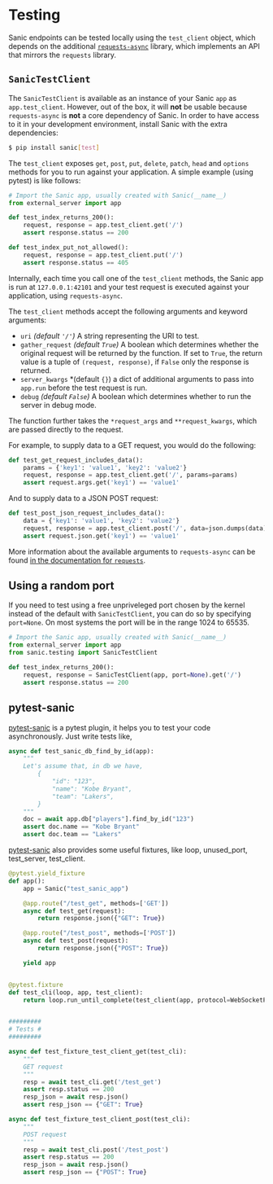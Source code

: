 # Testing

Sanic endpoints can be tested locally using the `test_client` object, which
depends on the additional [`requests-async`](https://github.com/encode/requests-async)
library, which implements an API that mirrors the `requests` library.


## `SanicTestClient`

The `SanicTestClient` is available as an instance of your Sanic `app` as `app.test_client`. However, out of the box, it will **not** be usable because `requests-async` is **not** a core dependency of Sanic. In order to have access to it in your development environment, install Sanic with the extra dependencies:

```bash
$ pip install sanic[test]
```

The `test_client` exposes `get`, `post`, `put`, `delete`, `patch`, `head` and `options` methods
for you to run against your application. A simple example (using pytest) is like follows:

```python
# Import the Sanic app, usually created with Sanic(__name__)
from external_server import app

def test_index_returns_200():
    request, response = app.test_client.get('/')
    assert response.status == 200

def test_index_put_not_allowed():
    request, response = app.test_client.put('/')
    assert response.status == 405
```

Internally, each time you call one of the `test_client` methods, the Sanic app is run at `127.0.0.1:42101` and 
your test request is executed against your application, using `requests-async`. 

The `test_client` methods accept the following arguments and keyword arguments:

- `uri` *(default `'/'`)* A string representing the URI to test.
- `gather_request` *(default `True`)* A boolean which determines whether the
  original request will be returned by the function. If set to `True`, the
  return value is a tuple of `(request, response)`, if `False` only the
  response is returned.
- `server_kwargs` *(default `{}`) a dict of additional arguments to pass into `app.run` before the test request is run.
- `debug` *(default `False`)* A boolean which determines whether to run the server in debug mode.

The function further takes the `*request_args` and `**request_kwargs`, which are passed directly to the request.

For example, to supply data to a GET request, you would do the following:

```python
def test_get_request_includes_data():
    params = {'key1': 'value1', 'key2': 'value2'}
    request, response = app.test_client.get('/', params=params)
    assert request.args.get('key1') == 'value1'
```

And to supply data to a JSON POST request:

```python
def test_post_json_request_includes_data():
    data = {'key1': 'value1', 'key2': 'value2'}
    request, response = app.test_client.post('/', data=json.dumps(data))
    assert request.json.get('key1') == 'value1'
```


More information about
the available arguments to `requests-async` can be found
[in the documentation for `requests`](https://2.python-requests.org/en/master/).


## Using a random port

If you need to test using a free unpriveleged port chosen by the kernel
instead of the default with `SanicTestClient`, you can do so by specifying
`port=None`. On most systems the port will be in the range 1024 to 65535.

```python
# Import the Sanic app, usually created with Sanic(__name__)
from external_server import app
from sanic.testing import SanicTestClient

def test_index_returns_200():
    request, response = SanicTestClient(app, port=None).get('/')
    assert response.status == 200
```


## pytest-sanic

[pytest-sanic](https://github.com/yunstanford/pytest-sanic) is a pytest plugin, it helps you to test your code asynchronously.
Just write tests like,

```python
async def test_sanic_db_find_by_id(app):
    """
    Let's assume that, in db we have,
        {
            "id": "123",
            "name": "Kobe Bryant",
            "team": "Lakers",
        }
    """
    doc = await app.db["players"].find_by_id("123")
    assert doc.name == "Kobe Bryant"
    assert doc.team == "Lakers"
```

[pytest-sanic](https://github.com/yunstanford/pytest-sanic) also provides some useful fixtures, like loop, unused_port,
test_server, test_client.

```python
@pytest.yield_fixture
def app():
    app = Sanic("test_sanic_app")

    @app.route("/test_get", methods=['GET'])
    async def test_get(request):
        return response.json({"GET": True})

    @app.route("/test_post", methods=['POST'])
    async def test_post(request):
        return response.json({"POST": True})

    yield app


@pytest.fixture
def test_cli(loop, app, test_client):
    return loop.run_until_complete(test_client(app, protocol=WebSocketProtocol))


#########
# Tests #
#########

async def test_fixture_test_client_get(test_cli):
    """
    GET request
    """
    resp = await test_cli.get('/test_get')
    assert resp.status == 200
    resp_json = await resp.json()
    assert resp_json == {"GET": True}

async def test_fixture_test_client_post(test_cli):
    """
    POST request
    """
    resp = await test_cli.post('/test_post')
    assert resp.status == 200
    resp_json = await resp.json()
    assert resp_json == {"POST": True}
```
